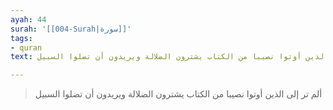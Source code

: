 ```yaml
---
ayah: 44
surah: '[[004-Surah|سورة]]'
tags:
- quran
text: ألم تر إلى الذين أوتوا نصيبا من الكتاب يشترون الضلالة ويريدون أن تضلوا السبيل

---
```

> ألم تر إلى الذين أوتوا نصيبا من الكتاب يشترون الضلالة ويريدون أن تضلوا السبيل
